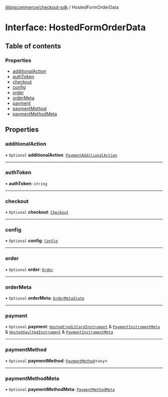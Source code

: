[@bigcommerce/checkout-sdk](../README.md) / HostedFormOrderData

# Interface: HostedFormOrderData

## Table of contents

### Properties

- [additionalAction](HostedFormOrderData.md#additionalaction)
- [authToken](HostedFormOrderData.md#authtoken)
- [checkout](HostedFormOrderData.md#checkout)
- [config](HostedFormOrderData.md#config)
- [order](HostedFormOrderData.md#order)
- [orderMeta](HostedFormOrderData.md#ordermeta)
- [payment](HostedFormOrderData.md#payment)
- [paymentMethod](HostedFormOrderData.md#paymentmethod)
- [paymentMethodMeta](HostedFormOrderData.md#paymentmethodmeta)

## Properties

### additionalAction

• `Optional` **additionalAction**: [`PaymentAdditionalAction`](PaymentAdditionalAction.md)

___

### authToken

• **authToken**: `string`

___

### checkout

• `Optional` **checkout**: [`Checkout`](Checkout.md)

___

### config

• `Optional` **config**: [`Config`](Config.md)

___

### order

• `Optional` **order**: [`Order`](Order.md)

___

### orderMeta

• `Optional` **orderMeta**: [`OrderMetaState`](OrderMetaState.md)

___

### payment

• `Optional` **payment**: [`HostedCreditCardInstrument`](../README.md#hostedcreditcardinstrument) & [`PaymentInstrumentMeta`](PaymentInstrumentMeta.md) & [`HostedVaultedInstrument`](../README.md#hostedvaultedinstrument) & [`PaymentInstrumentMeta`](PaymentInstrumentMeta.md)

___

### paymentMethod

• `Optional` **paymentMethod**: [`PaymentMethod`](PaymentMethod.md)<`any`\>

___

### paymentMethodMeta

• `Optional` **paymentMethodMeta**: [`PaymentMethodMeta`](PaymentMethodMeta.md)
